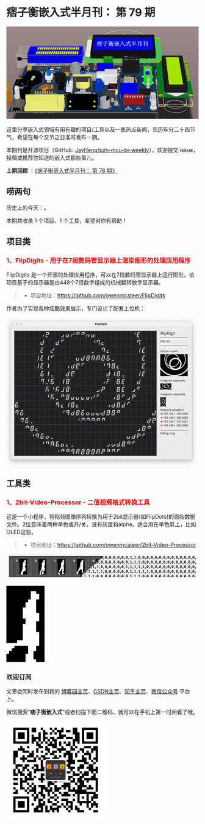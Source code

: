 # 痞子衡嵌入式半月刊： 第 79 期

![](https://raw.githubusercontent.com/JayHeng/pzh-mcu-bi-weekly/master/pics/pzh_mcu_bi_weekly.PNG)

这里分享嵌入式领域有用有趣的项目/工具以及一些热点新闻，农历年分二十四节气，希望在每个交节之日准时发布一期。

本期刊是开源项目（GitHub: [JayHeng/pzh-mcu-bi-weekly](https://github.com/JayHeng/pzh-mcu-bi-weekly)），欢迎提交 issue，投稿或推荐你知道的嵌入式那些事儿。

**上期回顾** ：[《痞子衡嵌入式半月刊： 第 78 期》](https://www.cnblogs.com/henjay724/p/17512804.html)

## 唠两句

历史上的今天：。

本期共收录 1 个项目、1 个工具，希望对你有帮助！

## 项目类

### <font color="red">1、FlipDigits - 用于在7段数码管显示器上渲染图形的处理应用程序</font>

FlipDigits 是一个开源的处理应用程序，可以在7段数码管显示器上运行图形，该项目基于的显示器是由448个7段数字组成的机械翻转数字显示器。

> * 项目地址：https://github.com/owenmcateer/FlipDigits

作者为了实现各种炫酷效果展示，专门设计了配套上位机：

![](https://raw.githubusercontent.com/JayHeng/pzh-mcu-bi-weekly/master/pics/issue-079/FlipDigit-UI.gif)

## 工具类

### <font color="red">1、2bit-Video-Processor - 二值视频格式转换工具</font>

这是一个小程序，将视频图像序列转换为用于2bit显示器(如FlipDots)的原始数据文件。2位意味着两种单色或开/关，没有灰度和alpha。适合用在单色屏上，比如OLED这些。

> * 项目地址：https://github.com/owenmcateer/2bit-Video-Processor

![](https://raw.githubusercontent.com/JayHeng/pzh-mcu-bi-weekly/master/pics/issue-079/2bit-Video-Processor.PNG)

![](https://raw.githubusercontent.com/JayHeng/pzh-mcu-bi-weekly/master/pics/issue-079/2bit-Video-Processor.gif)

### 欢迎订阅

文章会同时发布到我的 [博客园主页](https://www.cnblogs.com/henjay724/)、[CSDN主页](https://blog.csdn.net/henjay724)、[知乎主页](https://www.zhihu.com/people/henjay724)、[微信公众号](http://weixin.sogou.com/weixin?type=1&query=痞子衡嵌入式) 平台上。

微信搜索"__痞子衡嵌入式__"或者扫描下面二维码，就可以在手机上第一时间看了哦。

![](https://raw.githubusercontent.com/JayHeng/pzhmcu-picture/master/wechat/pzhMcu_qrcode_258x258.jpg)

